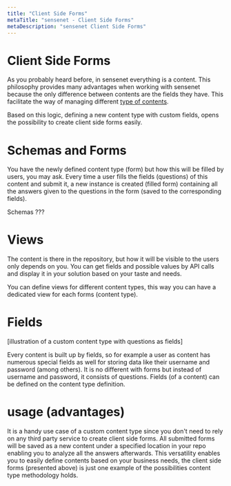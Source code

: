 ```yaml
---
title: "Client Side Forms"
metaTitle: "sensenet - Client Side Forms"
metaDescription: "sensenet Client Side Forms"
---
```


# Client Side Forms

As you probably heard before, in sensenet everything is a content. This philosophy provides many advantages when working with sensenet because the only difference between contents are the fields they have. This facilitate the way of managing different [type of contents](/concepts/content-types).

Based on this logic, defining a new content type with custom fields, opens the possibility to create client side forms easily.

# Schemas and Forms

You have the newly defined content type (form) but how this will be filled by users, you may ask.
Every time a user fills the fields (questions) of this content and submit it, a new instance is created (filled form) containing all the answers given to the questions in the form (saved to the corresponding fields).

Schemas
???

# Views

The content is there in the repository, but how it will be visible to the users only depends on you. You can get fields and possible values by API calls and display it in your solution based on your taste and needs.

You can define views for different content types, this way you can have a dedicated view for each forms (content type).

# Fields
[illustration of a custom content type with questions as fields]

Every content is built up by fields, so for example a user as content has numerous special fields as well for storing data like their username and password (among others). It is no different with forms but instead of username and password, it consists of questions.
Fields (of a content) can be defined on the content type definition.

# usage (advantages)

It is a handy use case of a custom content type since you don't need to rely on any third party service to create client side forms. All submitted forms will be saved as a new content under a specified location in your repo enabling you to analyze all the answers afterwards.
This versatility enables you to easily define contents based on your business needs, the client side forms (presented above) is just one example of the possibilities content type methodology holds.
